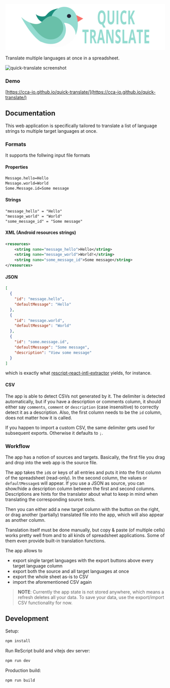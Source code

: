 ![quick-translate logo](src/icons/logo.svg)

Translate multiple languages at once in a spreadsheet.

![quick-translate screenshot](https://user-images.githubusercontent.com/18074327/114715932-d9543700-9d33-11eb-95d0-b56a3ee79bd4.png)

### Demo

[https://cca-io.github.io/quick-translate/](https://cca-io.github.io/quick-translate/)

## Documentation

This web application is specifically tailored to translate a list of language strings to multiple target languages at once.

### Formats

It supports the follwing input file formats

#### Properties

```
Message.hello=Hello
Message.world=World
Some.Message.id=Some message
```

#### Strings

```
"message_hello" = "Hello"
"message_world" = "World"
"some_message_id" = "Some message"
```

#### XML (Android resources strings)

```xml
<resources>
    <string name="message_hello">Hello</string>
    <string name="message_world">World!</string>
    <string name="some_message_id">Some message</string>
</resources>
```

#### JSON

```json
[
  {
    "id": "message.hello",
    "defaultMessage": "Hello"
  },
  {
    "id": "message.world",
    "defaultMessage": "World"
  },
  {
    "id": "some.message.id",
    "defaultMessage": "Some message",
    "description": "View some message"
  }
]
```

which is exactly what [rescript-react-intl-extractor](https://github.com/cca-io/rescript-react-intl-extractor) yields, for instance.

#### CSV

The app is able to detect CSVs not generated by it. The delimiter is detected automatically, but if you have a description or comments column, it should either say `comments`, `comment` or `description` (case insensitive) to correctly detect it as a description. Also, the first column needs to be the `id` column, does not matter how it is called.

If you happen to import a custom CSV, the same delimiter gets used for subsequent exports. Otherwise it defaults to `;`.

### Workflow

The app has a notion of sources and targets. Basically, the first file you drag and drop into the web app is the source file.

The app takes the `id`s or keys of all entries and puts it into the first column of the spreadsheet (read-only).
In the second column, the values or `defaultMessage`s will appear. If you use a JSON as source, you can show/hide a description column between the first and second columns. Descriptions are hints for the translator about what to keep in mind when translating the corresponding source texts.

Then you can either add a new target column with the button on the right, or drag another (partially) translated file into the app,
which will also appear as another column.

Translation itself must be done manually, but copy & paste (of multiple cells) works pretty well from and to all kinds of spreadsheet applications.
Some of them even provide built-in translation functions.

The app allows to

- export single target languages with the export buttons above every target language column
- export both the source and all target languages at once
- export the whole sheet as-is to CSV
- import the aforementioned CSV again

> **NOTE**: Currently the app state is not stored anywhere, which means a refresh deletes all your data.
> To save your data, use the export/import CSV functionality for now.

## Development

Setup:

```sh
npm install
```

Run ReScript build and vitejs dev server:

```sh
npm run dev
```

Production build:

```sh
npm run build
```
